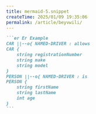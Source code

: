 ```yaml
---
title: mermaid-5.snippet
createTime: 2025/01/09 19:35:06
permalink: /article/beyvwili/
---
```

````md
```er Er Example
CAR ||--o{ NAMED-DRIVER : allows
CAR {
    string registrationNumber
    string make
    string model
}
PERSON ||--o{ NAMED-DRIVER : is
PERSON {
    string firstName
    string lastName
    int age
}
```
````
